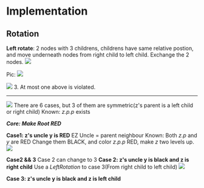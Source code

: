 # Implementation
## Rotation
**Left rotate**: 2 nodes with 3 childrens, childrens have same relative postion, and move underneath nodes from right child to left child. Exchange the 2 nodes.
![](https://s2.loli.net/2022/03/17/eUDub1xCtgEa4Nl.png)

Pic: 
![](https://s2.loli.net/2022/03/17/v7bPs3Al6CJXRpF.png)

![](https://s2.loli.net/2022/03/17/1cdhUVsznaRpoAB.png)
3. At most one above is violated.
___
![](https://s2.loli.net/2022/03/17/fG8xQmsp763VuXi.png)
There are 6 cases, but 3 of them are symmetric(z's parent is a left child or right child)
Known: *z.p.p* exists 

***Core: Make Root RED***

**Case1: z's uncle y is RED** EZ
Uncle = parent neighbour
Known: Both *z.p* and *y* are RED
Change them BLACK, and color *z.p.p* RED, make *z* two levels up.
![](https://s2.loli.net/2022/03/18/cGNoWEjYXItrKsS.png)


**Case2 && 3**
Case 2 can change to 3
**Case 2: z's uncle y is black and z is right child**
Use a *LeftRotation* to case 3(From right child to left child)
![](https://s2.loli.net/2022/03/18/CyevFta85u7TIEQ.png)
 
**Case 3: z's uncle y is black and z is left child**
